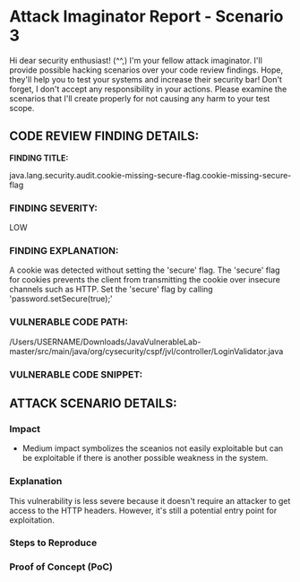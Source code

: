 
# Attack Imaginator Report - Scenario 3

Hi dear security enthusiast! (^^,)
I'm your fellow attack imaginator. I'll provide possible hacking scenarios over your code review findings.
Hope, they'll help you to test your systems and increase their security bar! 
Don't forget, I don't accept any responsibility in your actions.
Please examine the scenarios that I'll create properly for not causing any harm to your test scope.

## CODE REVIEW FINDING DETAILS:

**FINDING TITLE:**  

java.lang.security.audit.cookie-missing-secure-flag.cookie-missing-secure-flag

### FINDING SEVERITY:

LOW

### FINDING EXPLANATION:

A cookie was detected without setting the 'secure' flag. The 'secure' flag for cookies prevents the client from transmitting the cookie over insecure channels such as HTTP. Set the 'secure' flag by calling 'password.setSecure(true);'

### VULNERABLE CODE PATH:

/Users/USERNAME/Downloads/JavaVulnerableLab-master/src/main/java/org/cysecurity/cspf/jvl/controller/LoginValidator.java


### VULNERABLE CODE SNIPPET:


## ATTACK SCENARIO DETAILS:

### Impact

- Medium impact symbolizes the sceanios not easily exploitable but can be exploitable if there is another possible weakness in the system.

### Explanation

This vulnerability is less severe because it doesn't require an attacker to get access to the HTTP headers. However, it's still a potential entry point for exploitation.

### Steps to Reproduce



### Proof of Concept (PoC)


